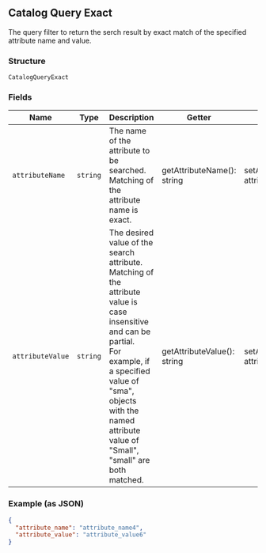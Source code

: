 ## Catalog Query Exact

The query filter to return the serch result by exact match of the specified attribute name and value.

### Structure

`CatalogQueryExact`

### Fields

| Name | Type | Description | Getter | Setter |
|  --- | --- | --- | --- | --- |
| `attributeName` | `string` | The name of the attribute to be searched. Matching of the attribute name is exact. | getAttributeName(): string | setAttributeName(string attributeName): void |
| `attributeValue` | `string` | The desired value of the search attribute. Matching of the attribute value is case insensitive and can be partial.<br>For example, if a specified value of "sma", objects with the named attribute value of "Small", "small" are both matched. | getAttributeValue(): string | setAttributeValue(string attributeValue): void |

### Example (as JSON)

```json
{
  "attribute_name": "attribute_name4",
  "attribute_value": "attribute_value6"
}
```

